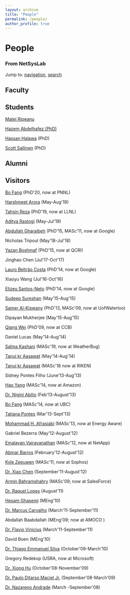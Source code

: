 ```yaml
---
layout: archive
title: "People"
permalink: /people/
author_profile: true
---
```



People
======

### From NetSysLab

Jump to: [navigation](#column-one), [search](#searchInput)

Faculty
-------

Students
--------

[Matei Ripeanu](https://web.archive.org/web/20210612142025/http://www.ece.ubc.ca/~matei/)

[Hazem Abdelhafez (PhD)](https://web.archive.org/web/20210612142025/http://www.ece.ubc.ca/~hazem/)

[Hassan Halawa](https://web.archive.org/web/20210612142025/http://www.ece.ubc.ca/~hhalawa/) (PhD)

[Scott Sallinen](https://web.archive.org/web/20210612142025/http://www.ece.ubc.ca/~scotts/) (PhD)

Alumni
------

Visitors
--------

[Bo Fang](https://web.archive.org/web/20210612142025/https://flyree.github.io/) (PhD'20, now at PNNL)

[Harshmeet Arora](https://web.archive.org/web/20210612142025/https://www.linkedin.com/in/harshmeetarora/) (May-Aug'19)

[Tahsin Reza](https://web.archive.org/web/20210612142025/http://www.ece.ubc.ca/~treza/) (PhD'19, now at LLNL)

[Aditya Rastogi](https://web.archive.org/web/20210612142025/http://cse.iitkgp.ac.in/~arastogi/) (May-Jul'19)

[Abdullah Gharaibeh](https://web.archive.org/web/20210612142025/http://www.ece.ubc.ca/~abdullah/) (PhD'15, MASc'11, now at Google)

Nicholas Tripoul (May'18-Jul'18)

[Yazan Boshmaf](https://web.archive.org/web/20210612142025/http://www.ece.ubc.ca/~boshmaf/) (PhD'15, now at QCRI)

Jinghao Chen (Jul'17-Oct'17)

[Lauro Beltrão Costa](https://web.archive.org/web/20210612142025/http://laurocosta.net/) (PhD'14, now at Google)

Xiaoyu Wang (Jul'16-Oct'16)

[Elizeu Santos-Neto](https://web.archive.org/web/20210612142025/http://www.ece.ubc.ca/~elizeus/) (PhD'14, now at Google)

[Sudeep Sureshan](https://web.archive.org/web/20210612142025/https://www.linkedin.com/in/sudeep-sureshan/) (May'15-Aug'15)

[Samer Al-Kiswany](https://web.archive.org/web/20210612142025/http://www.ece.ubc.ca/~samera/) (PhD'13, MASc'09, now at UofWaterloo)

Dipayan Mukherjee (May'15-Aug'15)

[Qiang Wei](https://web.archive.org/web/20210612142025/http://www.ece.ubc.ca/~qiangw/) (PhD'09, now at CCB)

Daniel Lucas (May'14-Aug'14)

[Salma Kashani](https://web.archive.org/web/20210612142025/https://www.linkedin.com/in/salma-kashani-7a98ba57) (MASc'19, now at WeatherBug)

[Tanuj kr Aasawat](https://web.archive.org/web/20210612142025/http://www.ece.ubc.ca/~taasawat) (May'14-Aug'14)

[Tanuj kr Aasawat](https://web.archive.org/web/20210612142025/http://www.ece.ubc.ca/~taasawat) (MASc'18 now at RIKEN)

Sidney Pontes Filho (June'13-Aug'13)

[Hao Yang](https://web.archive.org/web/20210612142025/http://www.ece.ubc.ca/~haoy/) (MASc'14, now at Amazon)

[Dr. Nigini Abilio](https://web.archive.org/web/20210612142025/http://www.linkedin.com/in/nigini) (Feb'13-August'13)

[Bo Fang](https://web.archive.org/web/20210612142025/https://flyree.github.io/) (MASc'14, now at UBC)

[Tatiana Pontes](https://web.archive.org/web/20210612142025/https://www.linkedin.com/in/tatiana-pontes-soares-rocha-2002b281) (Mar'13-Sept'13)

[Mohammad H. Afrasiabi](https://web.archive.org/web/20210612142025/http://ubc.afrasiabi.com/) (MASc'13, now at Energy Aware)

Gabriel Bezerra (May'12-August'12)

[Emalayan Vairavanathan](https://web.archive.org/web/20210612142025/https://sites.google.com/site/towardsexascalestorage/) (MASc'12, now at NetApp)

[Abmar Barros](https://web.archive.org/web/20210612142025/https://sites.google.com/site/abmargb/) (February'12-August'12)

[Kyle Zeeuwen](https://web.archive.org/web/20210612142025/http://www.ece.ubc.ca/~kylez/) (MASc'11, now at Sophos)

[Dr. Xiao Chen](https://web.archive.org/web/20210612142025/http://toadd/) (September'11-August'12)

[Armin Bahramshahry](https://web.archive.org/web/20210612142025/http://www.ece.ubc.ca/~arminb/) (MASc'09; now at SalesForce)

[Dr. Raquel Lopes](https://web.archive.org/web/20210612142025/https://sites.google.com/site/raquelvl/raquellopes) (August'11)

[Hesam Ghasemi](https://web.archive.org/web/20210612142025/http://www.ece.ubc.ca/~hghasemi/) (MEng'10)

[Dr. Marcus Carvalho](https://web.archive.org/web/20210612142025/http://sites.google.com/site/marcuswac/) (March'11-September'11)

Abdallah Baabdallah (MEng'09; now at AMOCO )

[Dr. Flavio Vinicius](https://web.archive.org/web/20210612142025/http://sites.google.com/site/flaviovdf/) (March'11-September'11)

David Boen (MEng'10)

[Dr. Thiago Emmanuel Silva](https://web.archive.org/web/20210612142025/http://www.lsd.ufcg.edu.br/~thiagoepdc) (October'09-March'10)

Gregory Redekop (USRA, now at Microsoft)

[Dr. Xiong Hu](https://web.archive.org/web/20210612142025/http://www.informatik.uni-trier.de/~ley/pers/hd/x/Xiong:Hu) (October'08-November'09)

[Dr. Paulo Ditarso Maciel Jr.](https://web.archive.org/web/20210612142025/http://paulo.ditarso.googlepages.com/) (September'08-March'09)

[Dr. Nazareno Andrade](https://web.archive.org/web/20210612142025/http://www.lsd.ufcg.edu.br/~nazareno/) (March -September'08)

